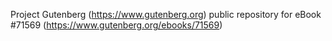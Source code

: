 Project Gutenberg (https://www.gutenberg.org) public repository
for eBook #71569 (https://www.gutenberg.org/ebooks/71569)
